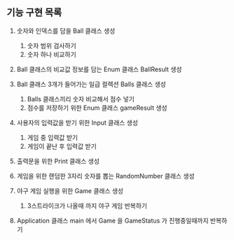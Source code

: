 ## 기능 구현 목록

1. 숫자와 인덱스를 담을 Ball 클래스 생성
    1. 숫자 범위 검사하기
    2. 숫자 하나 비교하기

2. Ball 클래스의 비교값 정보를 담는 Enum 클래스 BallResult 생성

3. Ball 클래스 3개가 들어가는 일급 컬렉션 Balls 클래스 생성
    1. Balls 클래스끼리 숫자 비교해서 점수 넣기
    2. 점수를 저장하기 위한 Enum 클래스 gameResult 생성

4. 사용자의 입력값을 받기 위한 Input 클래스 생성
   1. 게임 중 입력값 받기
   2. 게임이 끝난 후 입력값 받기
   
5. 출력문을 위한 Print 클래스 생성

6. 게임을 위한 랜덤한 3자리 숫자를 뽑는 RandomNumber 클래스 생성

7. 야구 게임 실행을 위한 Game 클래스 생성
    1. 3스트라이크가 나올때 까지 야구 게임 반복하기
   
8. Application 클래스 main 에서 Game 을 GameStatus 가 진행중일때까지 반복하기
